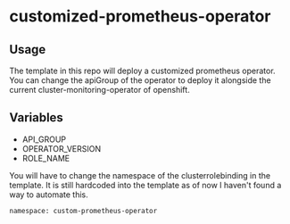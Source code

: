 # customized-prometheus-operator

## Usage

The template in this repo will deploy a customized prometheus operator. You can change the apiGroup of the operator to deploy it alongside the current cluster-monitoring-operator of openshift.

## Variables

* API_GROUP 
* OPERATOR_VERSION 
* ROLE_NAME

You will have to change the namespace of the clusterrolebinding in the template. It is still hardcoded into the template as of now I haven't found a way to automate this.

    namespace: custom-prometheus-operator
